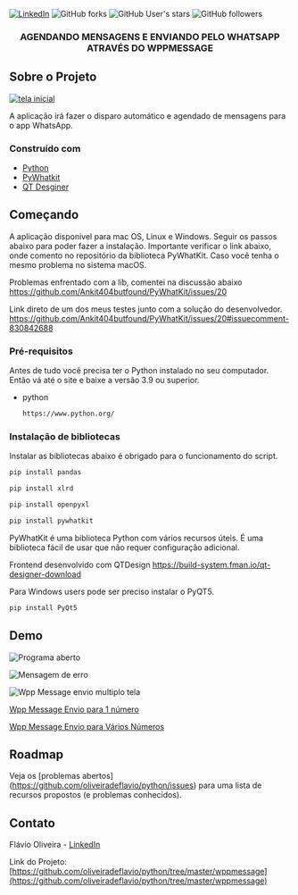 
[![LinkedIn][linkedin-shield]][linkedin-url]
![GitHub forks](https://img.shields.io/github/forks/oliveiradeflavio/python?style=for-the-badge)
![GitHub User's stars](https://img.shields.io/github/stars/oliveiradeflavio?style=for-the-badge)
![GitHub followers](https://img.shields.io/github/followers/oliveiradeflavio?style=for-the-badge)


<h3 align="center">AGENDANDO MENSAGENS E ENVIANDO PELO WHATSAPP ATRAVÉS DO WPPMESSAGE</h3>


<!-- ABOUT THE PROJECT -->
## Sobre o Projeto

[![tela inicial][product-screenshot]]()

A aplicação irá fazer o disparo automático e agendado de mensagens para o app WhatsApp. 

### Construído com

* [Python](https://www.python.org/)
* [PyWhatkit](https://github.com/Ankit404butfound/PyWhatKit)
* [QT Desginer](https://build-system.fman.io/qt-designer-download)



<!-- GETTING STARTED -->
## Começando

A aplicação disponivel para mac OS, Linux e Windows. Seguir os passos abaixo para poder fazer a instalação. Importante verificar o link abaixo, 
onde comento no repositório da biblioteca PyWhatKit. Caso você tenha o mesmo problema no sistema macOS.

Problemas enfrentado com a lib, comentei na discussão abaixo
https://github.com/Ankit404butfound/PyWhatKit/issues/20

Link direto de um dos meus testes junto com a solução do desenvolvedor. 
https://github.com/Ankit404butfound/PyWhatKit/issues/20#issuecomment-830842688

### Pré-requisitos

Antes de tudo você precisa ter o Python instalado no seu computador. Então vá até o site e baixe a versão 3.9 ou superior.
* python
  ```sh
  https://www.python.org/
  ```

### Instalação de bibliotecas

Instalar as bibliotecas abaixo é obrigado para o funcionamento do script.
```sh
pip install pandas
```
```sh
pip install xlrd
```
```sh
pip install openpyxl
```
```sh
pip install pywhatkit
```

PyWhatKit é uma biblioteca Python com vários recursos úteis. É uma biblioteca fácil de usar que não requer configuração adicional. 


Frontend desenvolvido com QTDesign
https://build-system.fman.io/qt-designer-download


Para Windows users pode ser preciso instalar o PyQT5.
```sh
pip install PyQt5
```

<!-- USAGE EXAMPLES -->
## Demo

![Programa aberto](https://github.com/oliveiradeflavio/python/blob/master/wppmessage/imagens/wppmessage.png)

![Mensagem de erro](https://github.com/oliveiradeflavio/python/blob/master/wppmessage/imagens/wppmessage-error.png)

![Wpp Message envio multiplo tela](https://github.com/oliveiradeflavio/python/blob/master/wppmessage/imagens/wppmessagemulti-screen.png)


[Wpp Message Envio para 1 número](https://www.linkedin.com/posts/fladoliveira_interface-usei-o-qtdesign-e-a-linguagem-python-ugcPost-6794717202772721664-qER6) 

[Wpp Message Envio para Vários Números](https://www.linkedin.com/posts/fladoliveira_python-programming-activity-6795549380347871232-fbPz)


<!-- ROADMAP -->
## Roadmap

Veja os [problemas abertos] (https://github.com/oliveiradeflavio/python/issues) para uma lista de recursos propostos (e problemas conhecidos).


<!-- CONTACT -->
## Contato

Flávio Oliveira - [LinkedIn](https://www.linkedin.com/in/fladoliveira/)

Link do Projeto: [https://github.com/oliveiradeflavio/python/tree/master/wppmessage](https://github.com/oliveiradeflavio/python/tree/master/wppmessage)



<!-- MARKDOWN LINKS & IMAGES -->
<!-- https://www.markdownguide.org/basic-syntax/#reference-style-links -->
[linkedin-shield]: https://img.shields.io/badge/-LinkedIn-black.svg?style=for-the-badge&logo=linkedin&colorB=555
[linkedin-url]: https://www.linkedin.com/in/fladoliveira/
[product-screenshot]: https://github.com/oliveiradeflavio/python/blob/master/wppmessage/imagens/wppmessage.png?raw=true
